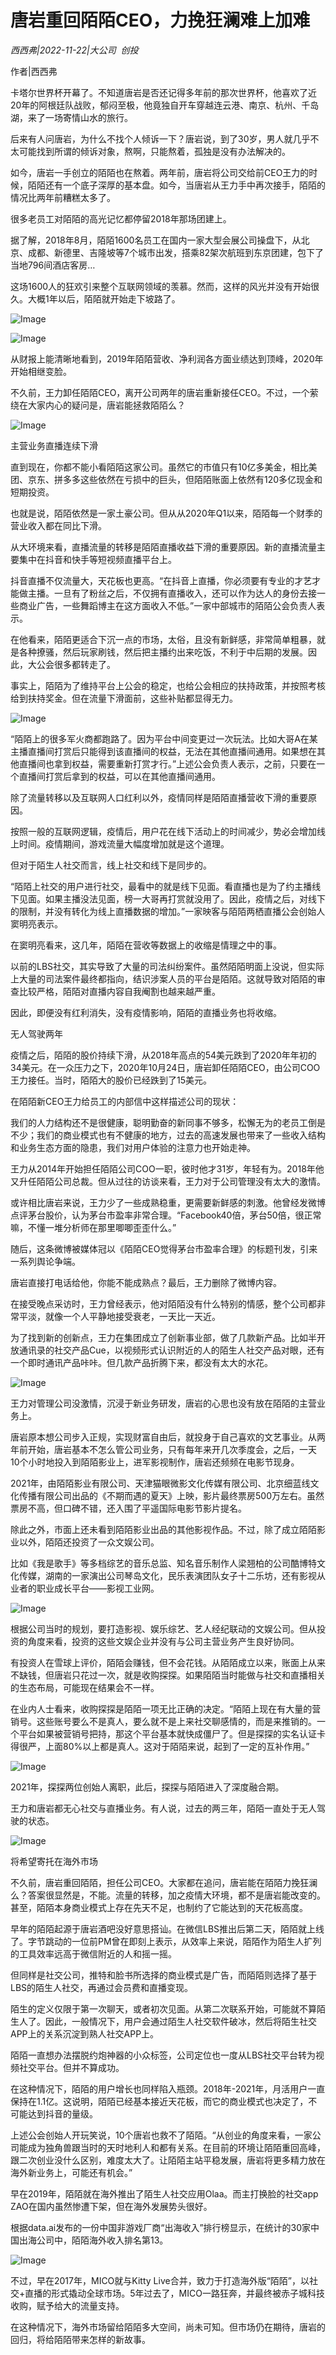 # 唐岩重回陌陌CEO，力挽狂澜难上加难

*西西弗|2022-11-22|大公司 
                                                创投*

作者|西西弗

卡塔尔世界杯开幕了。不知道唐岩是否还记得多年前的那次世界杯，他喜欢了近20年的阿根廷队战败，郁闷至极，他竟独自开车穿越连云港、南京、杭州、千岛湖，来了一场寄情山水的旅行。

后来有人问唐岩，为什么不找个人倾诉一下？唐岩说，到了30岁，男人就几乎不太可能找到所谓的倾诉对象，熬啊，只能熬着，孤独是没有办法解决的。

如今，唐岩一手创立的陌陌也在熬着。两年前，唐岩将公司交给前CEO王力的时候，陌陌还有一个底子深厚的基本盘。如今，当唐岩从王力手中再次接手，陌陌的情况比两年前糟糕太多了。

很多老员工对陌陌的高光记忆都停留2018年那场团建上。

据了解，2018年8月，陌陌1600名员工在国内一家大型会展公司操盘下，从北京、成都、新德里、吉隆坡等7个城市出发，搭乘82架次航班到东京团建，包下了当地796间酒店客房…

这场1600人的狂欢引来整个互联网领域的羡慕。然而，这样的风光并没有开始很久。大概1年以后，陌陌就开始走下坡路了。

![Image](https://p26.toutiaoimg.com/img/tos-cn-i-qvj2lq49k0/bd9a3348a8a14e2d834044be36be2e92~tplv-tt-shrink:640:0.image)

![Image](https://p6.toutiaoimg.com/img/tos-cn-i-qvj2lq49k0/29e95534cccd4628abfe9780d9880e41~tplv-tt-shrink:640:0.image)

从财报上能清晰地看到，2019年陌陌营收、净利润各方面业绩达到顶峰，2020年开始相继变脸。

不久前，王力卸任陌陌CEO，离开公司两年的唐岩重新接任CEO。不过，一个萦绕在大家内心的疑问是，唐岩能拯救陌陌么？

![Image](https://p3.toutiaoimg.com/img/tos-cn-i-qvj2lq49k0/415d288834ae4dfab35a521bceba2a77~tplv-tt-shrink:640:0.image)

主营业务直播连续下滑

直到现在，你都不能小看陌陌这家公司。虽然它的市值只有10亿多美金，相比美团、京东、拼多多这些依然在亏损中的巨头，但陌陌账面上依然有120多亿现金和短期投资。

也就是说，陌陌依然是一家土豪公司。但从从2020年Q1以来，陌陌每一个财季的营业收入都在同比下滑。

从大环境来看，直播流量的转移是陌陌直播收益下滑的重要原因。新的直播流量主要集中在抖音和快手等短视频直播平台上。

抖音直播不仅流量大，天花板也更高。“在抖音上直播，你必须要有专业的才艺才能做主播。一旦有了粉丝之后，不仅拥有直播收入，还可以作为达人的身份去接一些商业广告，一些舞蹈博主在这方面收入不低。”一家中部城市的陌陌公会负责人表示。

在他看来，陌陌更适合下沉一点的市场，太俗，且没有新鲜感，非常简单粗暴，就是各种撩骚，然后玩家刷钱，然后把主播约出来吃饭，不利于中后期的发展。因此，大公会很多都转走了。

事实上，陌陌为了维持平台上公会的稳定，也给公会相应的扶持政策，并按照考核给到扶持奖金。但在流量下滑面前，这些补贴都显得无力。

![Image](https://p6.toutiaoimg.com/img/tos-cn-i-qvj2lq49k0/98050b5ee062487a89b350ef0e3c12a3~tplv-tt-shrink:640:0.image)

“陌陌上的很多军火商都跑路了。因为平台中间变更过一次玩法。比如大哥A在某主播直播间打赏后只能得到该直播间的权益，无法在其他直播间通用。如果想在其他直播间也拿到权益，需要重新打赏才行。”上述公会负责人表示，之前，只要在一个直播间打赏后拿到的权益，可以在其他直播间通用。

除了流量转移以及互联网人口红利以外，疫情同样是陌陌直播营收下滑的重要原因。

按照一般的互联网逻辑，疫情后，用户花在线下活动上的时间减少，势必会增加线上时间。疫情期间，游戏流量大幅度增加就是这个道理。

但对于陌生人社交而言，线上社交和线下是同步的。

“陌陌上社交的用户进行社交，最看中的就是线下见面。看直播也是为了约主播线下见面。如果主播没法见面，榜一大哥再打赏就没用了。因此，疫情之后，对线下的限制，并没有转化为线上直播数据的增加。”一家映客与陌陌两栖直播公会创始人窦明亮表示。

在窦明亮看来，这几年，陌陌在营收等数据上的收缩是情理之中的事。

以前的LBS社交，其实导致了大量的司法纠纷案件。虽然陌陌明面上没说，但实际上大量的司法案件最终都指向，结识涉案人员的平台是陌陌。这就导致对陌陌的审查比较严格，陌陌对直播内容自我阉割也越来越严重。

因此，即便没有红利消失，没有疫情影响，陌陌的直播业务也将收缩。

无人驾驶两年

疫情之后，陌陌的股价持续下滑，从2018年高点的54美元跌到了2020年年初的34美元。在一众压力之下，2020年10月24日，唐岩卸任陌陌CEO，由公司COO王力接任。当时，陌陌大的股价已经跌到了15美元。

在陌陌新CEO王力给员工的内部信中这样描述公司的现状：

我们的人力结构还不是很健康，聪明勤奋的新同事不够多，松懈无为的老员工倒是不少；我们的商业模式也有不健康的地方，过去的高速发展也带来了一些收入结构和业务生态方面的隐患，我们对用户体验的注意力也开始走神。

王力从2014年开始担任陌陌公司COO一职，彼时他才31岁，年轻有为。2018年他又升任陌陌公司总裁。但从过往的访谈来看，王力对于公司管理没有太大的激情。

或许相比唐岩来说，王力少了一些成熟稳重，更需要新鲜感的刺激。他曾经发微博点评茅台股价，认为茅台市盈率非常合理。“Facebook40倍，茅台50倍，很正常嘛，不懂一堆分析师在那里唧唧歪歪什么。”

随后，这条微博被媒体冠以《陌陌CEO觉得茅台市盈率合理》的标题刊发，引来一系列舆论争端。

唐岩直接打电话给他，你能不能成熟点？最后，王力删除了微博内容。

在接受晚点采访时，王力曾经表示，他对陌陌没有什么特别的情感，整个公司都非常平淡，就像一个人平静地接受衰老，一天比一天近。

为了找到新的创新点，王力在集团成立了创新事业部，做了几款新产品。比如半开放通讯录的社交产品Cue，以视频形式认识附近的人的陌生人社交产品对眼，还有一个即时通讯产品咔咔。但几款产品折腾下来，都没有太大的水花。

![Image](https://p3.toutiaoimg.com/img/tos-cn-i-qvj2lq49k0/e400fc3cc20941f09201c56853375a1c~tplv-tt-shrink:640:0.image)

王力对管理公司没激情，沉浸于新业务研发，唐岩的心思也没有放在陌陌的主营业务上。

唐岩原本想公司步入正规，实现财富自由后，就投身于自己喜欢的文艺事业。从两年前开始，唐岩基本不怎么管公司业务，只有每年来开几次季度会，之后，一天10个小时地投入到陌陌影业上，进军影视制作，唐岩还频频在电影节现身。

2021年，由陌陌影业有限公司、天津猫眼微影文化传媒有限公司、北京细蓝线文化传播有限公司出品的《不期而遇的夏天》上映，影片最终票房500万左右。虽然票房不高，但口碑不错，还入围了平遥国际电影节影片提名。

除此之外，市面上还未看到陌陌影业出品的其他影视作品。不过，除了成立陌陌影业以外，陌陌还投资了一众文娱公司。

比如《我是歌手》等多档综艺的音乐总监、知名音乐制作人梁翘柏的公司酷博特文化传媒，湖南的一家演出公司琴岛文化，民乐表演团队女子十二乐坊，还有影视从业者的职业成长平台——影视工业网。

![Image](https://p26.toutiaoimg.com/img/tos-cn-i-qvj2lq49k0/528e6e7ee15a404abd9353d4c7e08bb2~tplv-tt-shrink:640:0.image)

根据公司当时的规划，要打造影视、娱乐综艺、艺人经纪联动的文娱公司。但从投资的角度来看，投资的这些文娱企业并没有与公司主营业务产生良好协同。

有投资人在雪球上评价，陌陌会赚钱，但不会花钱。从陌陌成立以来，账面上从来不缺钱，但唐岩只花过一次，就是收购探探。如果陌陌当时能做与社交和直播相关的生态布局，可能现在结果会不一样。

在业内人士看来，收购探探是陌陌一项无比正确的决定。“陌陌上现在有大量的营销号。这些账号要么不是真人，要么就不是上来社交聊感情的，而是来推销的。一个平台如果被营销号把持，那这个平台基本就快成僵尸了。但是探探的实名认证卡得很严，上面80%以上都是真人。这对于陌陌来说，起到了一定的互补作用。”

![Image](https://p26.toutiaoimg.com/img/tos-cn-i-qvj2lq49k0/cb6e3c79164d44e3b7bbaeefce8d6ac2~tplv-tt-shrink:640:0.image)

2021年，探探两位创始人离职，此后，探探与陌陌进入了深度融合期。

王力和唐岩都无心社交与直播业务。有人说，过去的两三年，陌陌一直处于无人驾驶的状态。

![Image](https://p6.toutiaoimg.com/img/tos-cn-i-qvj2lq49k0/2df61478c0764eb7bdb7690a29316ffd~tplv-tt-shrink:640:0.image)

将希望寄托在海外市场

不久前，唐岩重回陌陌，担任公司CEO。大家都在追问，唐岩能在陌陌力挽狂澜么？答案很显然是，不能。流量的转移，加之疫情大环境，都不是唐岩能改变的。甚至，陌陌本身商业模式上存在先天不足，也制约了它能达到的天花板高度。

早年的陌陌起源于唐岩酒吧没好意思搭讪。在微信LBS推出后第二天，陌陌就上线了。字节跳动的一位前PM曾在即刻上表示，从效率上来说，陌陌作为陌生人扩列的工具效率远高于微信附近的人和摇一摇。

但同样是社交公司，推特和脸书所选择的商业模式是广告，而陌陌则选择了基于LBS的陌生人社交，再通过会员费和直播变现。

陌生的定义仅限于第一次聊天，或者初次见面。从第二次联系开始，可能就不算陌生人了。因此，一般情况下，用户会通过陌生人社交软件破冰，然后将陌生社交APP上的关系沉淀到熟人社交APP上。

陌陌一直想办法摆脱约炮神器的小众标签，公司定位也一度从LBS社交平台转为视频社交平台。但并不算成功。

在这种情况下，陌陌的用户增长也同样陷入瓶颈。2018年-2021年，月活用户一直保持在1.1亿。这说明，陌陌已经基本接近天花板，而它的商业模式也决定了，不可能达到抖音的量级。

上述公会创始人开玩笑说，10个唐岩也救不了陌陌。“从创业的角度来看，一家公司能成为独角兽跟当时的天时地利人和都有关系。在目前的环境让陌陌重回高峰，跟二次创业没什么区别，难度太大了。让陌陌主站平稳发展，唐岩将更多精力放在海外新业务上，可能还有机会。”

早在2019年，陌陌就在海外推出了陌生人社交应用Olaa。而主打换脸的社交app ZAO在国内虽然惨遭下架，但在海外发展势头很好。

根据data.ai发布的一份中国非游戏厂商“出海收入”排行榜显示，在统计的30家中国出海公司中，陌陌海外收入排名第13。

![Image](https://p26.toutiaoimg.com/img/tos-cn-i-qvj2lq49k0/93a1d262cc9c4194aa7cad6a57c352b0~tplv-tt-shrink:640:0.image)

不过，早在2017年，MICO就与Kitty Live合并，致力于打造海外版“陌陌”，以社交+直播的形式撬动全球市场。5年过去了，MICO一路狂奔，并最终被赤子城科技收购，赋予给大的流量支持。

在这种情况下，海外市场留给陌陌多大空间，尚未可知。但市场仍在期待，唐岩的回归，将给陌陌带来怎样的新故事。

